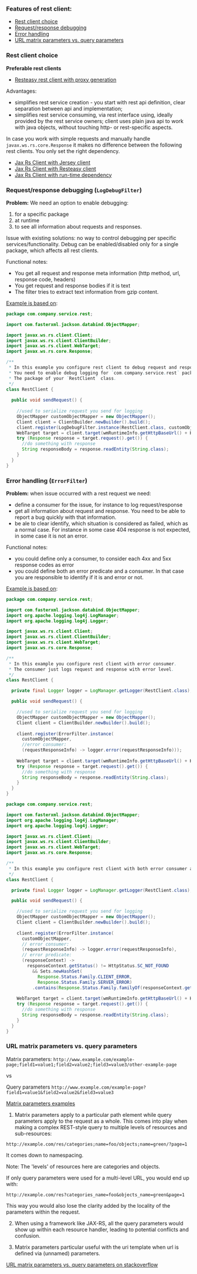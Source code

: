 
### Features of rest client:

- [Rest client choice](#rest-client-choice)
- [Request/response debugging](#requestresponse-debugging-logdebugfilter)
- [Error handling](#error-handling-errorfilter)
- [URL matrix parameters vs. query parameters](#url-matrix-parameters-vs-query-parameters)

### Rest client choice

**Preferable rest clients**
- [Resteasy rest client with proxy generation](resteasy_proxy_client/README.md)

Advantages:
- simplifies rest service creation -  you start with rest api definition, 
  clear separation between api and implementation;
- simplifies rest service consuming, via rest interface using, ideally provided by the rest service owners;
  client uses plain java api to work with java objects, without touching http- or rest-specific aspects.

In case you work with simple requests and manually handle `javax.ws.rs.core.Response`
it makes no difference between the following rest clients. You only set the right dependency.
- [Jax Rs Client with Jersey client](jersey_client)
- [Jax Rs Client with Resteasy client](resteasy_client)
- [Jax Rs Client with run-time dependency](jax_rs_2_client)

### Request/response debugging (`LogDebugFilter`)

**Problem:** We need an option to enable debugging:
1. for a specific package 
2. at runtime 
3. to see all information about requests and responses.

Issue with existing solutions: no way to control debugging per specific services/functionality. 
Debug can be enabled/disabled only for a single package, which affects all rest clients.

Functional notes:
- You get all request and response meta information (http method, url, response code, headers)
- You get request and response bodies if it is text
- The filter tries to extract text information from gzip content.

[Example is based on](jax_rs_2_filters/src/test/java/com/savdev/rest/client/jax/rs/filter/LogDebugFilterTest.java):
```java
package com.company.service.rest;

import com.fasterxml.jackson.databind.ObjectMapper;

import javax.ws.rs.client.Client;
import javax.ws.rs.client.ClientBuilder;
import javax.ws.rs.client.WebTarget;
import javax.ws.rs.core.Response;

/**
 * In this example you configure rest client to debug request and responses.
 * You need to enable debug logging for `com.company.service.rest` package. 
 * The package of your `RestClient` class.
 */
class RestClient {
  
  public void sendRequest() {
    
    //used to serialize request you send for logging
    ObjectMapper customObjectMapper = new ObjectMapper();
    Client client = ClientBuilder.newBuilder().build();
    client.register(LogDebugFilter.instance(RestClient.class, customObjectMapper));
    WebTarget target = client.target(wmRuntimeInfo.getHttpBaseUrl() + HTTP_URL);
    try (Response response = target.request().get()) {
      //do something with response
      String responseBody = response.readEntity(String.class);
    }
  }
}
```

### Error handling (`ErrorFilter`)

**Problem:** when issue occurred with a rest request we need:
- define a consumer for the issue, for instance to log request/response
- get all information about request and response. You need to be able to report a bug quickly with that information.
- be ale to clear identify, which situation is considered as failed, which as a normal case. 
  For instance in some case 404 response is not expected, in some case it is not an error.

Functional notes:
- you could define only a consumer, to consider each 4xx and 5xx response codes as error
- you could define both an error predicate and a consumer. 
  In that case you are responsible to identify if it is and error or not.

[Example is based on](jax_rs_2_filters/src/test/java/com/savdev/rest/client/jax/rs/filter/ErrorFilterTest.java):

```java
package com.company.service.rest;

import com.fasterxml.jackson.databind.ObjectMapper;
import org.apache.logging.log4j.LogManager;
import org.apache.logging.log4j.Logger;

import javax.ws.rs.client.Client;
import javax.ws.rs.client.ClientBuilder;
import javax.ws.rs.client.WebTarget;
import javax.ws.rs.core.Response;

/**
 * In this example you configure rest client with error consumer.
 * The consumer just logs request and response with error level.
 */
class RestClient {

  private final Logger logger = LogManager.getLogger(RestClient.class);

  public void sendRequest() {

    //used to serialize request you send for logging
    ObjectMapper customObjectMapper = new ObjectMapper();
    Client client = ClientBuilder.newBuilder().build();
    
    client.register(ErrorFilter.instance(
      customObjectMapper,
      //error consumer:
      (requestResponseInfo) -> logger.error(requestResponseInfo)));
    
    WebTarget target = client.target(wmRuntimeInfo.getHttpBaseUrl() + HTTP_URL);
    try (Response response = target.request().get()) {
      //do something with response
      String responseBody = response.readEntity(String.class);
    }
  }
}
```

```java
package com.company.service.rest;

import com.fasterxml.jackson.databind.ObjectMapper;
import org.apache.logging.log4j.LogManager;
import org.apache.logging.log4j.Logger;

import javax.ws.rs.client.Client;
import javax.ws.rs.client.ClientBuilder;
import javax.ws.rs.client.WebTarget;
import javax.ws.rs.core.Response;

/**
 * In this example you configure rest client with both error consumer and error predicate.
 */
class RestClient {

  private final Logger logger = LogManager.getLogger(RestClient.class);

  public void sendRequest() {

    //used to serialize request you send for logging
    ObjectMapper customObjectMapper = new ObjectMapper();
    Client client = ClientBuilder.newBuilder().build();
    
    client.register(ErrorFilter.instance(
      customObjectMapper,
      // error consumer:
      (requestResponseInfo) -> logger.error(requestResponseInfo),
      // error predicate:
      (responseContext) ->
        responseContext.getStatus() != HttpStatus.SC_NOT_FOUND
          && Sets.newHashSet(
            Response.Status.Family.CLIENT_ERROR,
            Response.Status.Family.SERVER_ERROR)
          .contains(Response.Status.Family.familyOf(responseContext.getStatus()))));
    
    WebTarget target = client.target(wmRuntimeInfo.getHttpBaseUrl() + HTTP_URL);
    try (Response response = target.request().get()) {
      //do something with response
      String responseBody = response.readEntity(String.class);
    }
  }
}
```
### URL matrix parameters vs. query parameters

Matrix parameters: `http://www.example.com/example-page;field1=value1;field2=value2;field3=value3/other-example-page`

vs

Query parameters `http://www.example.com/example-page?field1=value1&field2=value2&field3=value3`

[Matrix parameters examples](resteasy_proxy_client/README.md#passing-matrix-parameters)

1. Matrix parameters apply to a particular path element while query parameters apply to the request as a whole. 
This comes into play when making a complex REST-style query to multiple levels of resources and sub-resources:

`http://example.com/res/categories;name=foo/objects;name=green/?page=1`

It comes down to namespacing.

Note: The 'levels' of resources here are categories and objects.

If only query parameters were used for a multi-level URL, you would end up with:

`http://example.com/res?categories_name=foo&objects_name=green&page=1`

This way you would also lose the clarity added by the locality of the parameters within the request. 

2. When using a framework like JAX-RS, all the query parameters would show up within each resource handler, 
leading to potential conflicts and confusion.

3. Matrix parameters particular useful with the uri template when url is defined via (unnamed) parameters.

[URL matrix parameters vs. query parameters on stackoverflow](https://stackoverflow.com/questions/2048121/url-matrix-parameters-vs-query-parameters)